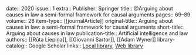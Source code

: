 date:: 2020
issue:: 1
extra:: Publisher: Springer
title:: @Arguing about causes in law a semi-formal framework for causal arguments
pages:: 69–89
volume:: 28
item-type:: [[journalArticle]]
original-title:: Arguing about causes in law: a semi-formal framework for causal arguments
short-title:: Arguing about causes in law
publication-title:: Artificial intelligence and law
authors:: [[Rūta Liepiņa]], [[Giovanni Sartor]], [[Adam Wyner]]
library-catalog:: Google Scholar
links:: [Local library](zotero://select/library/items/WQQYSUS2), [Web library](https://www.zotero.org/users/6520516/items/WQQYSUS2)
